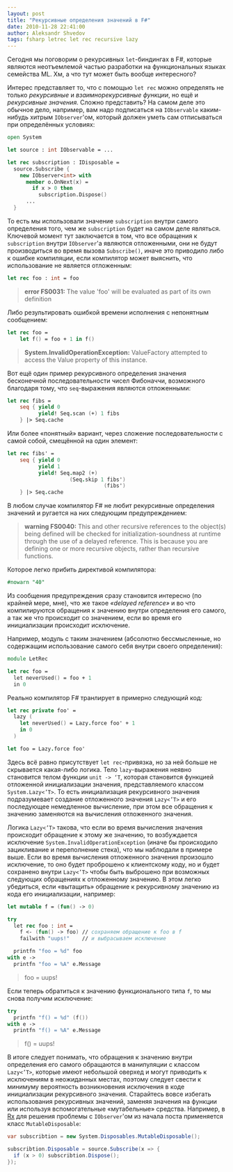 ```yaml
---
layout: post
title: "Рекурсивные определения значений в F#"
date: 2010-11-28 22:41:00
author: Aleksandr Shvedov
tags: fsharp letrec let rec recursive lazy
---
```

Сегодня мы поговорим о рекурсивных `let`-биндингах в F#, которые являются неотъемлемой частью разработки на функциональных языках семейства ML. Хм, а что тут может быть вообще интересного?

Интерес представляет то, что с помощью `let rec` можно определять не только *рекурсивные* и *взаимнорекурсивные функции*, но ещё и *рекурсивные значения*. Сложно представить? На самом деле это обычное дело, например, вам надо подписаться на `IObservable` каким-нибудь хитрым `IObserver`'ом, который должен уметь сам отписываться при определённых условиях:

```fsharp
open System

let source : int IObservable = ...

let rec subscription : IDisposable =
  source.Subscribe {
    new IObserver<int> with
      member o.OnNext(x) =
        if x > 0 then
          subscription.Dispose()
      ...
  }
```

То есть мы использовали значение `subscription` внутри самого определения того, чем же `subscription` будет на самом деле являться. Ключевой момент тут заключается в том, что все обращения к `subscription` внутри `IObserver`'а являются отложенными, они не будут производиться во время вызова `Subscribe()`, иначе это приводило либо к ошибке компиляции, если компилятор может выяснить, что использование не является отложенным:

```fsharp
let rec foo : int = foo
```

> **error FS0031:** The value 'foo' will be evaluated as part of its own definition

Либо результировать ошибкой времени исполнения с непонятным сообщением:

```fsharp
let rec foo =
    let f() = foo + 1 in f()
```

> **System.InvalidOperationException:** ValueFactory attempted to access the Value property of this instance.

Вот ещё один пример рекурсивного определения значения бесконечной последовательности чисел Фибоначчи, возможного благодаря тому, что `seq`-выражения являются отложенными:

```fsharp
let rec fibs =
    seq { yield 0
          yield! Seq.scan (+) 1 fibs
    } |> Seq.cache
```

Или более «понятный» вариант, через сложение последовательности с самой собой, смещённой на один элемент:

```fsharp
let rec fibs' =
    seq { yield 0
          yield 1
          yield! Seq.map2 (+)
                    (Seq.skip 1 fibs')
                               (fibs')
    } |> Seq.cache
```

В любом случае компилятор F# не любит рекурсивные определения значений и ругается на них следующим предупреждением:

> **warning FS0040:** This and other recursive references to the object(s) being defined will be checked for initialization-soundness at runtime through the use of a delayed reference. This is because you are defining one or more recursive objects, rather than recursive functions.

Которое легко прибить директивой компилятора:

```fsharp
#nowarn "40"
```

Из сообщения предупреждения сразу становится интересно (по крайней мере, мне), что же такое *«delayed reference»* и во что компилируются обращения к значению внутри определения его самого, а так же что происходит со значением, если во время его инициализации происходит исключение.

Например, модуль с таким значением (абсолютно бессмысленные, но содержащим использование самого себя внутри своего определения):

```fsharp
module LetRec

let rec foo =
  let neverUsed() = foo + 1
  in 0
```

Реально компилятор F# транлирует в примерно следующий код:

```fsharp
let rec private foo' =
  lazy (
    let neverUsed() = Lazy.force foo' + 1
    in 0
  )

let foo = Lazy.force foo'
```

Здесь всё равно присутствует `let rec`-привязка, но за ней больше не скрывается какая-либо логика. Тело `lazy`-выражения неявно становится телом функции `unit -> ‘T`, которая становится функцией отложенной инициализации значения, представляемого классом `System.Lazy<’T>`. То есть инициализация рекурсивного значения подразумевает создание отложенного значения `Lazy<’T>` и его последующее немедленное вычисление, при этом все обращения к значению заменяются на вычисления отложенного значения.

Логика `Lazy<’T>` такова, что если во время вычисления значения происходит обращение к этому же значению, то возбуждается исключение `System.InvalidOperationException` (иначе бы происходило зацикливание и переполнение стека), что мы наблюдали в примере выше. Если во время вычисления отложенного значения произошло исключение, то оно будет проброшено к клиентскому коду, но и будет сохранено внутри `Lazy<’T>` чтобы быть выброшено при возможных следующих обращениях к отложенному значению. В этом легко убедиться, если «вытащить» обращение к рекурсивному значению из кода его инициализации, например:

```fsharp
let mutable f = (fun() -> 0)

try
  let rec foo : int =
    f <- (fun() -> foo) // сохраняем обращение к foo в f
    failwith "uups!"    // и выбрасываем исключение

  printfn "foo = %d" foo
with e ->
  printfn "foo = %A" e.Message
```

> foo = uups!

Если теперь обратиться к значению функционального типа `f`, то мы снова получим исключение:

```fsharp
try
  printfn "f() = %d" (f())
with e ->
  printfn "f() = %A" e.Message
```

> f() = uups!

В итоге следует понимать, что обращения к значению внутри определения его самого обращаются в манипуляции с классом `Lazy<’T>`, которые имеют небольшой оверхед и могут приводить к исключениям в неожиданных местах, поэтому следует свести к минимуму вероятность возникновения исключения в коде инициализации рекурсивного значения. Старайтесь вовсе избегать использования рекурсивных значений, заменяя значения на функции или используя вспомогательные «мутабельные» средства. Например, в [Rx](http://msdn.microsoft.com/en-us/devlabs/ee794896.aspx) для решения проблемы с `IObserver`'ом из начала поста применяется класс `MutableDisposable`:

```c#
var subscribtion = new System.Disposables.MutableDisposable();

subscribtion.Disposable = source.Subscribe(x => {
  if (x > 0) subscribtion.Dispose();
});
```